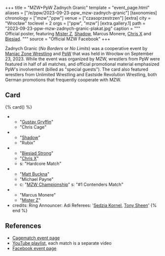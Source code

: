 +++
title = "MZW+PpW Żadnych Granic"
template = "event_page.html"
aliases = ["/e/ppw/2023-09-23-ppw_mzw-zadnych-granic"]
[taxonomies]
chronology = ["mzw","ppw"]
venue = ["czasoprzestrzen"]
[extra]
city = "Wrocław"
toclevel = 2
orgs = ["ppw", "mzw"]
[extra.gallery.1]
path = "2023-09-23-ppw-mzw-zadnych-granic-plakat.jpg"
caption = """\
Official poster, featuring [Mister Z](@/w/mister-z.md), [Shadow](@/w/shadow.md),
Marcus Monere, [Chris X](@/w/chris-x.md) and [Biesiad](@/w/biesiad.md).
"""
source = "Official MZW Facebook"
+++

Żadnych Granic (_No Borders_ or _No Limits_) was a cooperative event by [Maniac Zone Wrestling](@/o/mzw.md) and [PpW](@/o/ppw.md) that was held in Wrocław on September 23, 2023. While the event was organized by MZW, wrestlers from PpW were featured in half of all matches, and official promotional material emphasized PpW's involvement (billed as "special guests"). The card also featured wrestlers from Unlimited Wrestling and Eastside Revolution Wrestling, both German promotions that frequently cooperate with MZW.

## Card

{% card() %}
- - "[Gustav Gryffin](@/w/gustav-gryffin.md)"
  - "Chris Cage"
- - "[Shadow](@/w/shadow.md)"
  - "Rubix"
- - "[Biesiad Strong](@/w/biesiad.md)"
  - "[Chris X](@/w/chris-x.md)"
  - s: "Hardcore Match"
- - "[Matt Buckna](@/w/matt-buckna.md)"
  - "Michael Payne"
  - c: "[MZW Championship](@/c/mzw-championship.md)"
    s: "#1 Contenders Match"
- - "Marcus Monere"
  - "[Mister Z](@/w/mister-z.md)"
- credits:
    Ring Announcer: Adi
    Referees: '[Sędzia Kornel](@/w/sedzia-kornel.md), [Tony Sheen](@/w/riverman.md)'
{% end %}

## References

* [Cagematch event page](https://www.cagematch.net/?id=1&nr=375104)
* [YouTube playlist](https://www.youtube.com/playlist?list=PL9jkhNR2Sx8ge-csZg10eYBYqmmANbvAK), each match is a separate video
* [Facebook event page](https://www.facebook.com/events/1031532237862352)
